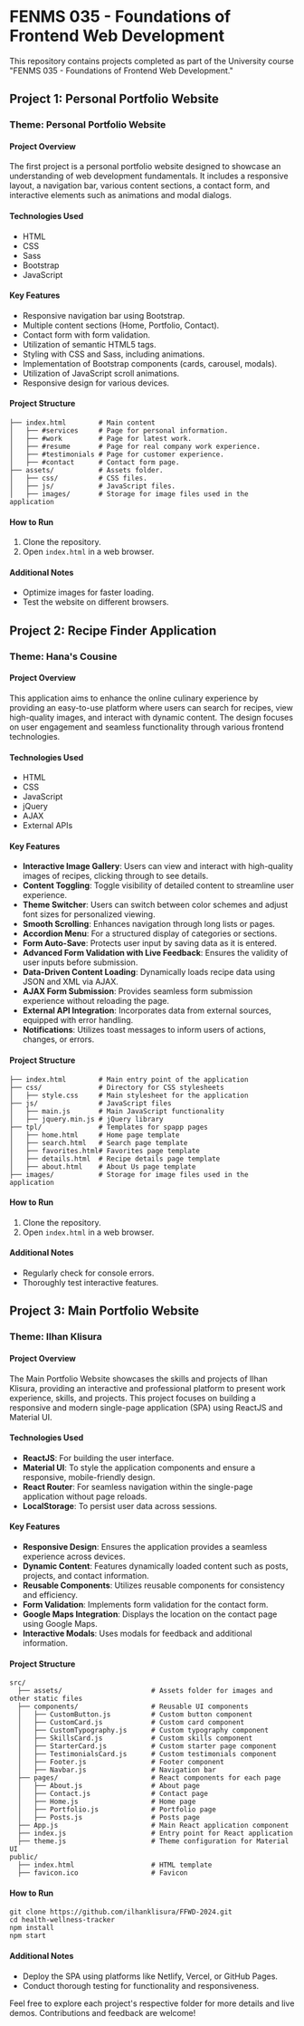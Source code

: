 # FENMS 035 - Foundations of Frontend Web Development

This repository contains projects completed as part of the University course "FENMS 035 - Foundations of Frontend Web Development."

## Project 1: Personal Portfolio Website

### Theme: Personal Portfolio Website

#### Project Overview

The first project is a personal portfolio website designed to showcase an understanding of web development fundamentals. It includes a responsive layout, a navigation bar, various content sections, a contact form, and interactive elements such as animations and modal dialogs.

#### Technologies Used

-  HTML
-  CSS
-  Sass
-  Bootstrap
-  JavaScript

#### Key Features

-  Responsive navigation bar using Bootstrap.
-  Multiple content sections (Home, Portfolio, Contact).
-  Contact form with form validation.
-  Utilization of semantic HTML5 tags.
-  Styling with CSS and Sass, including animations.
-  Implementation of Bootstrap components (cards, carousel, modals).
-  Utilization of JavaScript scroll animations.
-  Responsive design for various devices.

#### Project Structure

```plaintext
├── index.html        # Main content
│   ├── #services     # Page for personal information.
│   ├── #work         # Page for latest work.
│   ├── #resume       # Page for real company work experience.
│   ├── #testimonials # Page for customer experience.
│   ├── #contact      # Contact form page.
├── assets/           # Assets folder.
│   ├── css/          # CSS files.
│   ├── js/           # JavaScript files.
│   ├── images/       # Storage for image files used in the application
```

#### How to Run

1. Clone the repository.
2. Open `index.html` in a web browser.

#### Additional Notes

-  Optimize images for faster loading.
-  Test the website on different browsers.

## Project 2: Recipe Finder Application

### Theme: Hana's Cousine

#### Project Overview

This application aims to enhance the online culinary experience by providing an easy-to-use platform where users can search for recipes, view high-quality images, and interact with dynamic content. The design focuses on user engagement and seamless functionality through various frontend technologies.

#### Technologies Used

-  HTML
-  CSS
-  JavaScript
-  jQuery
-  AJAX
-  External APIs

#### Key Features

-  **Interactive Image Gallery**: Users can view and interact with high-quality images of recipes, clicking through to see details.
-  **Content Toggling**: Toggle visibility of detailed content to streamline user experience.
-  **Theme Switcher**: Users can switch between color schemes and adjust font sizes for personalized viewing.
-  **Smooth Scrolling**: Enhances navigation through long lists or pages.
-  **Accordion Menu**: For a structured display of categories or sections.
-  **Form Auto-Save**: Protects user input by saving data as it is entered.
-  **Advanced Form Validation with Live Feedback**: Ensures the validity of user inputs before submission.
-  **Data-Driven Content Loading**: Dynamically loads recipe data using JSON and XML via AJAX.
-  **AJAX Form Submission**: Provides seamless form submission experience without reloading the page.
-  **External API Integration**: Incorporates data from external sources, equipped with error handling.
-  **Notifications**: Utilizes toast messages to inform users of actions, changes, or errors.

#### Project Structure

```plaintext
├── index.html        # Main entry point of the application
├── css/              # Directory for CSS stylesheets
│   ├── style.css     # Main stylesheet for the application
├── js/               # JavaScript files
│   ├── main.js       # Main JavaScript functionality
│   ├── jquery.min.js # jQuery library
├── tpl/              # Templates for spapp pages
│   ├── home.html     # Home page template
│   ├── search.html   # Search page template
│   ├── favorites.html# Favorites page template
│   ├── details.html  # Recipe details page template
│   ├── about.html    # About Us page template
├── images/           # Storage for image files used in the application
```

#### How to Run

1. Clone the repository.
2. Open `index.html` in a web browser.

#### Additional Notes

-  Regularly check for console errors.
-  Thoroughly test interactive features.

## Project 3: Main Portfolio Website

### Theme: Ilhan Klisura

#### Project Overview

The Main Portfolio Website showcases the skills and projects of Ilhan Klisura, providing an interactive and professional platform to present work experience, skills, and projects. This project focuses on building a responsive and modern single-page application (SPA) using ReactJS and Material UI.

#### Technologies Used

- **ReactJS**: For building the user interface.
- **Material UI**: To style the application components and ensure a responsive, mobile-friendly design.
- **React Router**: For seamless navigation within the single-page application without page reloads.
- **LocalStorage**: To persist user data across sessions.

#### Key Features

- **Responsive Design**: Ensures the application provides a seamless experience across devices.
- **Dynamic Content**: Features dynamically loaded content such as posts, projects, and contact information.
- **Reusable Components**: Utilizes reusable components for consistency and efficiency.
- **Form Validation**: Implements form validation for the contact form.
- **Google Maps Integration**: Displays the location on the contact page using Google Maps.
- **Interactive Modals**: Uses modals for feedback and additional information.

#### Project Structure

```plaintext
src/
  ├── assets/                      # Assets folder for images and other static files
  ├── components/                  # Reusable UI components
  │   ├── CustomButton.js          # Custom button component
  │   ├── CustomCard.js            # Custom card component
  │   ├── CustomTypography.js      # Custom typography component
  │   ├── SkillsCard.js            # Custom skills component
  │   ├── StarterCard.js           # Custom starter page component
  │   ├── TestimonialsCard.js      # Custom testimonials component
  │   ├── Footer.js                # Footer component
  │   ├── Navbar.js                # Navigation bar
  ├── pages/                       # React components for each page
  │   ├── About.js                 # About page
  │   ├── Contact.js               # Contact page
  │   ├── Home.js                  # Home page
  │   ├── Portfolio.js             # Portfolio page
  │   ├── Posts.js                 # Posts page
  ├── App.js                       # Main React application component
  ├── index.js                     # Entry point for React application
  ├── theme.js                     # Theme configuration for Material UI
public/
  ├── index.html                   # HTML template
  ├── favicon.ico                  # Favicon
```

#### How to Run

```
git clone https://github.com/ilhanklisura/FFWD-2024.git
cd health-wellness-tracker
npm install
npm start
```

#### Additional Notes

-  Deploy the SPA using platforms like Netlify, Vercel, or GitHub Pages.
-  Conduct thorough testing for functionality and responsiveness.

Feel free to explore each project's respective folder for more details and live demos. Contributions and feedback are welcome!
